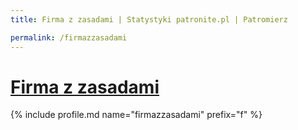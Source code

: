 ```yaml
---
title: Firma z zasadami | Statystyki patronite.pl | Patromierz

permalink: /firmazzasadami
---
```


# [Firma z zasadami](https://patronite.pl/firmazzasadami)

{% include profile.md name="firmazzasadami" prefix="f" %}
